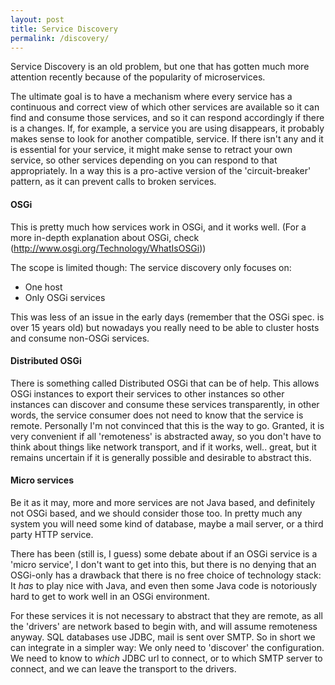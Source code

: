 ```yaml
---
layout: post
title: Service Discovery
permalink: /discovery/
---
```

Service Discovery is an old problem, but one that has gotten much more attention recently because of the popularity of microservices.

The ultimate goal is to have a mechanism where every service has a continuous and correct view of which other services are available so it can find and consume those services, and so it can respond accordingly if there is a changes. If, for example, a service you are using disappears, it probably makes sense to look for another compatible, service. If there isn't any and it is essential for your service, it might make sense to retract your own service, so other services depending on you can respond to that appropriately. In a way this is a pro-active version of the 'circuit-breaker' pattern, as it can prevent calls to broken services.

#### OSGi

This is pretty much how services work in OSGi, and it works well. (For a more in-depth explanation about OSGi, check (http://www.osgi.org/Technology/WhatIsOSGi))

The scope is limited though: The service discovery only focuses on:

 - One host
 - Only OSGi services

This was less of an issue in the early days (remember that the OSGi spec. is over 15 years old) but nowadays you really need to be able to cluster hosts and consume non-OSGi services.

#### Distributed OSGi
There is something called Distributed OSGi that can be of help. This allows OSGi instances to export their services to other instances so other instances can discover and consume these services transparently, in other words, the service consumer does not need to know that the service is remote. Personally I'm not convinced that this is the way to go. Granted, it is very convenient if all 'remoteness' is abstracted away, so you don't have to think about things like network transport, and if it works, well.. great, but it remains uncertain if it is generally possible and desirable to abstract this.

#### Micro services
Be it as it may, more and more services are not Java based, and definitely not OSGi based, and we should consider those too. In pretty much any system you will need some kind of database, maybe a mail server, or a third party HTTP service.

There has been (still is, I guess) some debate about if an OSGi service is a 'micro service', I don't want to get into this, but there is no denying that an OSGi-only has a drawback that there is no free choice of technology stack: It *has* to play nice with Java, and even then some Java code is notoriously hard to get to work well in an OSGi environment.

For these services it is not necessary to abstract that they are remote, as all the 'drivers' are network based to begin with, and will assume remoteness anyway. SQL databases use JDBC, mail is sent over SMTP. So in short we can integrate in a simpler way: We only need to 'discover' the configuration. We need to know to *which* JDBC url to connect, or to which SMTP server to connect, and we can leave the transport to the drivers.


